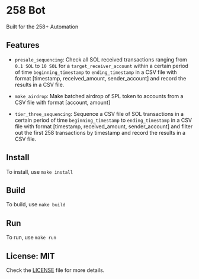 # 258 Bot

Built for the 258+ Automation

## Features

- `presale_sequencing`: Check all SOL received transactions ranging from `0.1 SOL` to `10 SOL` for a `target_receiver_account` within a certain period of time `beginning_timestamp` to `ending_timestamp` in a CSV file with format [timestamp, received_amount, sender_account] and record the results in a CSV file.

- `make_airdrop`: Make batched airdrop of SPL token to accounts from a CSV file with format [account, amount]

- `tier_three_sequencing`: Sequence a CSV file of SOL transactions in a certain period of time `beginning_timestamp` to `ending_timestamp` in a CSV file with format [timestamp, received_amount, sender_account] and filter out the first 258 transactions by timestamp and record the results in a CSV file.

## Install

To install, use `make install`

## Build

To build, use `make build`

## Run

To run, use `make run`

## License: MIT

Check the [LICENSE](LICENSE) file for more details.

